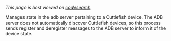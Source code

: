 _This page is best viewed on [codesearch]._

Manages state in the adb server pertaining to a Cuttlefish device. The ADB
server does not automatically discover Cuttlefish devices, so this process
sends register and deregister messages to the ADB server to inform it of
the device state.

[codesearch]: https://cs.android.com/android/platform/superproject/+/master:device/google/cuttlefish/host/frontend/adb_connector/README.md
